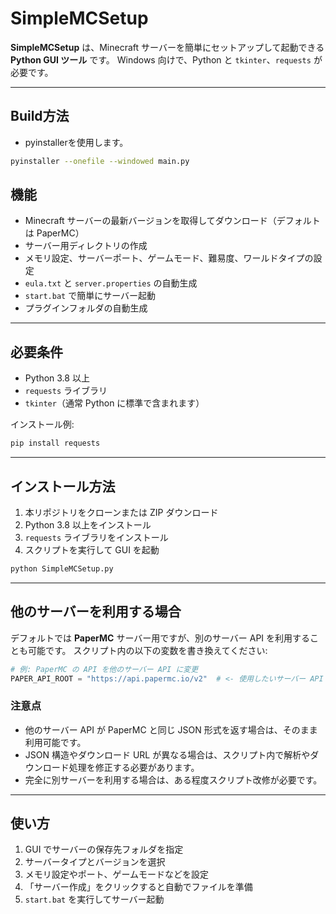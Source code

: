 # SimpleMCSetup

**SimpleMCSetup** は、Minecraft サーバーを簡単にセットアップして起動できる **Python GUI ツール** です。
Windows 向けで、Python と `tkinter`、`requests` が必要です。

---

## Build方法
* pyinstallerを使用します。
```bash
pyinstaller --onefile --windowed main.py
```

## 機能

* Minecraft サーバーの最新バージョンを取得してダウンロード（デフォルトは PaperMC）
* サーバー用ディレクトリの作成
* メモリ設定、サーバーポート、ゲームモード、難易度、ワールドタイプの設定
* `eula.txt` と `server.properties` の自動生成
* `start.bat` で簡単にサーバー起動
* プラグインフォルダの自動生成

---

## 必要条件

* Python 3.8 以上
* `requests` ライブラリ
* `tkinter`（通常 Python に標準で含まれます）

インストール例:

```bash
pip install requests
```

---

## インストール方法

1. 本リポジトリをクローンまたは ZIP ダウンロード
2. Python 3.8 以上をインストール
3. `requests` ライブラリをインストール
4. スクリプトを実行して GUI を起動

```bash
python SimpleMCSetup.py
```

---

## 他のサーバーを利用する場合

デフォルトでは **PaperMC** サーバー用ですが、別のサーバー API を利用することも可能です。
スクリプト内の以下の変数を書き換えてください:

```python
# 例: PaperMC の API を他のサーバー API に変更
PAPER_API_ROOT = "https://api.papermc.io/v2"  # <- 使用したいサーバー API に書き換え
```

### 注意点

* 他のサーバー API が PaperMC と同じ JSON 形式を返す場合は、そのまま利用可能です。
* JSON 構造やダウンロード URL が異なる場合は、スクリプト内で解析やダウンロード処理を修正する必要があります。
* 完全に別サーバーを利用する場合は、ある程度スクリプト改修が必要です。

---

## 使い方

1. GUI でサーバーの保存先フォルダを指定
2. サーバータイプとバージョンを選択
3. メモリ設定やポート、ゲームモードなどを設定
4. 「サーバー作成」をクリックすると自動でファイルを準備
5. `start.bat` を実行してサーバー起動
